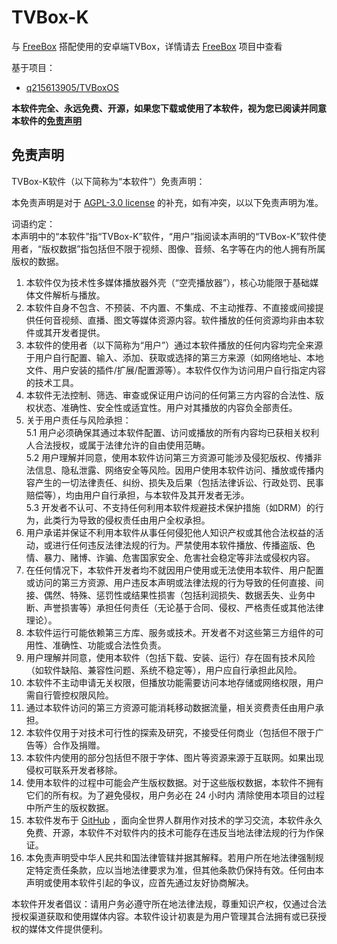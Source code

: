 # TVBox-K

与 [FreeBox](https://github.com/kknifer7/FreeBox) 搭配使用的安卓端TVBox，详情请去 [FreeBox](https://github.com/kknifer7/FreeBox) 项目中查看

基于项目：

- [q215613905/TVBoxOS](https://github.com/q215613905/TVBoxOS)

**本软件完全、永远免费、开源，如果您下载或使用了本软件，视为您已阅读并同意本软件的[免责声明](https://github.com/kknifer7/TVBoxOS-K/raw/refs/heads/main/doc/%E5%85%8D%E8%B4%A3%E5%A3%B0%E6%98%8E.txt)**

## 免责声明

TVBox-K软件（以下简称为“本软件”）免责声明：  

本免责声明是对于 [AGPL-3.0 license](https://www.gnu.org/licenses/agpl-3.0.html) 的补充，如有冲突，以以下免责声明为准。  

词语约定：  
本声明中的“本软件”指“TVBox-K”软件，“用户”指阅读本声明的“TVBox-K”软件使用者，“版权数据”指包括但不限于视频、图像、音频、名字等在内的他人拥有所属版权的数据。  

1. 本软件仅为技术性多媒体播放器外壳（“空壳播放器”），核心功能限于基础媒体文件解析与播放。  
2. 本软件自身不包含、不预装、不内置、不集成、不主动推荐、不直接或间接提供任何音视频、直播、图文等媒体资源内容。软件播放的任何资源均非由本软件或其开发者提供。  
3. 本软件的使用者（以下简称为“用户”）通过本软件播放的任何内容均完全来源于用户自行配置、输入、添加、获取或选择的第三方来源（如网络地址、本地文件、用户安装的插件/扩展/配置源等）。本软件仅作为访问用户自行指定内容的技术工具。  
4. 本软件无法控制、筛选、审查或保证用户访问的任何第三方内容的合法性、版权状态、准确性、安全性或适宜性。用户对其播放的内容负全部责任。  
5. 关于用户责任与风险承担：  
   5.1 用户必须确保其通过本软件配置、访问或播放的所有内容均已获相关权利人合法授权，或属于法律允许的自由使用范畴。  
   5.2 用户理解并同意，使用本软件访问第三方资源可能涉及侵犯版权、传播非法信息、隐私泄露、网络安全等风险。因用户使用本软件访问、播放或传播内容产生的一切法律责任、纠纷、损失及后果（包括法律诉讼、行政处罚、民事赔偿等），均由用户自行承担，与本软件及其开发者无涉。  
   5.3 开发者不认可、不支持任何利用本软件规避技术保护措施（如DRM）的行为，此类行为导致的侵权责任由用户全权承担。  
6. 用户承诺并保证不利用本软件从事任何侵犯他人知识产权或其他合法权益的活动，或进行任何违反法律法规的行为。严禁使用本软件播放、传播盗版、色情、暴力、赌博、诈骗、危害国家安全、危害社会稳定等非法或侵权内容。  
7. 在任何情况下，本软件开发者均不就因用户使用或无法使用本软件、用户配置或访问的第三方资源、用户违反本声明或法律法规的行为导致的任何直接、间接、偶然、特殊、惩罚性或结果性损害（包括利润损失、数据丢失、业务中断、声誉损害等）承担任何责任（无论基于合同、侵权、严格责任或其他法律理论）。  
8. 本软件运行可能依赖第三方库、服务或技术。开发者不对这些第三方组件的可用性、准确性、功能或合法性负责。  
9. 用户理解并同意，使用本软件（包括下载、安装、运行）存在固有技术风险（如软件缺陷、兼容性问题、系统不稳定等），用户应自行承担此风险。  
10. 本软件不主动申请无关权限，但播放功能需要访问本地存储或网络权限，用户需自行管控权限风险。  
11. 通过本软件访问的第三方资源可能消耗移动数据流量，相关资费责任由用户承担。  
12. 本软件仅用于对技术可行性的探索及研究，不接受任何商业（包括但不限于广告等）合作及捐赠。  
13. 本软件内使用的部分包括但不限于字体、图片等资源来源于互联网。如果出现侵权可联系开发者移除。  
14. 使用本软件的过程中可能会产生版权数据。对于这些版权数据，本软件不拥有它们的所有权。为了避免侵权，用户务必在 24 小时内 清除使用本项目的过程中所产生的版权数据。  
15. 本软件发布于 [GitHub](https://github.com/kknifer7/TVBoxOS-K) ，面向全世界人群用作对技术的学习交流，本软件永久免费、开源，本软件不对软件内的技术可能存在违反当地法律法规的行为作保证。  
16. 本免责声明受中华人民共和国法律管辖并据其解释。若用户所在地法律强制规定特定责任条款，应以当地法律要求为准，但其他条款仍保持有效。任何由本声明或使用本软件引起的争议，应首先通过友好协商解决。  

本软件开发者倡议：请用户务必遵守所在地法律法规，尊重知识产权，仅通过合法授权渠道获取和使用媒体内容。本软件设计初衷是为用户管理其合法拥有或已获授权的媒体文件提供便利。
